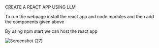 CREATE A REACT APP USING LLM 

To run the webpage install the react app and node modules and then add the components given above

By using npm start we can host the react app


![Screenshot (27)](https://github.com/user-attachments/assets/305eca21-c347-40c6-b12a-9d79c4969d78)
